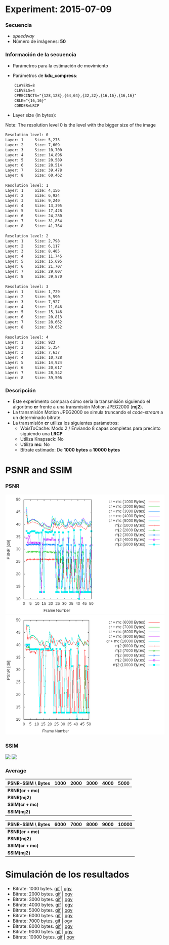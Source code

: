 Experiment: 2015-07-09
======================

### Secuencia

- *speedway*
- Número de imágenes: **50**

### Información de la secuencia
* ~~Parámetros para la estimación de movimiento~~

* Parámetros de **kdu_compress**:

```
    CLAYERS=8
    CLEVELS=4
    CPRECINCTS="{128,128},{64,64},{32,32},{16,16},{16,16}"
    CBLK="{16,16}"
    CORDER=LRCP
```

* Layer size (in bytes):

Note: The resolution level 0 is the level with the bigger size of the image

```
Resolution level: 0
Layer: 1     Size: 5,275
Layer: 2     Size: 7,609
Layer: 3     Size: 10,700
Layer: 4     Size: 14,896
Layer: 5     Size: 20,589
Layer: 6     Size: 28,514
Layer: 7     Size: 39,478
Layer: 8     Size: 60,462

Resolution level: 1
Layer: 1     Size: 4,156
Layer: 2     Size: 6,924
Layer: 3     Size: 9,240
Layer: 4     Size: 13,395
Layer: 5     Size: 17,428
Layer: 6     Size: 24,280
Layer: 7     Size: 31,854
Layer: 8     Size: 41,764

Resolution level: 2
Layer: 1     Size: 2,798
Layer: 2     Size: 6,117
Layer: 3     Size: 8,405
Layer: 4     Size: 11,745
Layer: 5     Size: 15,695
Layer: 6     Size: 21,707
Layer: 7     Size: 29,007
Layer: 8     Size: 39,870

Resolution level: 3
Layer: 1     Size: 1,729
Layer: 2     Size: 5,590
Layer: 3     Size: 7,927
Layer: 4     Size: 11,046
Layer: 5     Size: 15,146
Layer: 6     Size: 20,813
Layer: 7     Size: 28,662
Layer: 8     Size: 39,652

Resolution level: 4
Layer: 1     Size: 923
Layer: 2     Size: 5,354
Layer: 3     Size: 7,637
Layer: 4     Size: 10,728
Layer: 5     Size: 14,924
Layer: 6     Size: 20,617
Layer: 7     Size: 28,542
Layer: 8     Size: 39,506
```


### Descripción

- Este experimento compara cómo sería la transmisión siguiendo el algoritmo
  **cr** frente a una transmisión Motion JPEG2000 (**mj2**). 
- La transmisión Motion JPEG2000 se simula truncando el *code-stream* a
  un determinado bitrate.
- La transmisión **cr** utiliza los siguientes parámetros:
    - WoisToCache: Modo 2 / Enviando 8 capas completas para precinto siguiendo una **LRCP**
    - Utiliza Knapsack: No
    - Utiliza **mc**: No
    - Bitrate estimado: De **1000 bytes** a **10000 bytes**

PSNR and SSIM
=============

### PSNR

![](assets/psnr-1k-5k.png)
![](assets/psnr-6k-10k.png)

### SSIM

![](assets/ssim-1k-5k.png)
![](assets/ssim-6k-10k.png)

### Average

| PSNR-SSIM \ Bytes | 1000            | 2000            | 3000            | 4000            | 5000           
| ----------------- | --------------- | --------------- | --------------- | --------------- | ---------------
| **PSNR(cr + mc)** |   |   |   |   | 
| **PSNR(mj2)**     |   |   |   |   | 
| **SSIM(cr + mc)** |   |   |   |   | 
| **SSIM(mj2)**     |   |   |   |   | 

| PSNR-SSIM \ Bytes | 6000            | 7000            | 8000            | 9000            | 10000           
| ----------------- | --------------- | --------------- | --------------- | --------------- | ---------------
| **PSNR(cr + mc)** |   |   |   |   | 
| **PSNR(mj2)**     |   |   |   |   | 
| **SSIM(cr + mc)** |   |   |   |   | 
| **SSIM(mj2)**     |   |   |   |   | 


Simulación de los resultados
=============

* Bitrate: 1000 bytes. [gif](gif/all_1000.gif) | [ogv](ogv/all_1000.ogv)
* Bitrate: 2000 bytes. [gif](gif/all_2000.gif) | [ogv](ogv/all_2000.ogv)
* Bitrate: 3000 bytes. [gif](gif/all_3000.gif) | [ogv](ogv/all_3000.ogv)
* Bitrate: 4000 bytes. [gif](gif/all_4000.gif) | [ogv](ogv/all_4000.ogv)
* Bitrate: 5000 bytes. [gif](gif/all_5000.gif) | [ogv](ogv/all_5000.ogv)
* Bitrate: 6000 bytes. [gif](gif/all_6000.gif) | [ogv](ogv/all_6000.ogv)
* Bitrate: 7000 bytes. [gif](gif/all_7000.gif) | [ogv](ogv/all_7000.ogv)
* Bitrate: 8000 bytes. [gif](gif/all_8000.gif) | [ogv](ogv/all_8000.ogv)
* Bitrate: 9000 bytes. [gif](gif/all_9000.gif) | [ogv](ogv/all_9000.ogv)
* Bitrate: 10000 bytes. [gif](gif/all_10000.gif) | [ogv](ogv/all_10000.ogv)